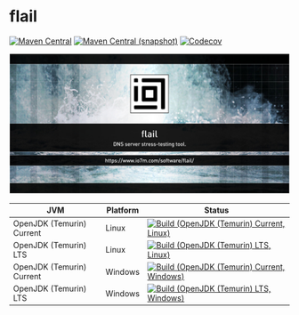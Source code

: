 flail
===

[![Maven Central](https://img.shields.io/maven-central/v/com.io7m.flail/com.io7m.flail.svg?style=flat-square)](http://search.maven.org/#search%7Cga%7C1%7Cg%3A%22com.io7m.flail%22)
[![Maven Central (snapshot)](https://img.shields.io/nexus/s/https/s01.oss.sonatype.org/com.io7m.flail/com.io7m.flail.svg?style=flat-square)](https://s01.oss.sonatype.org/content/repositories/snapshots/com/io7m/flail/)
[![Codecov](https://img.shields.io/codecov/c/github/io7m/flail.svg?style=flat-square)](https://codecov.io/gh/io7m/flail)

![flail](./src/site/resources/flail.jpg?raw=true)

| JVM | Platform | Status |
|-----|----------|--------|
| OpenJDK (Temurin) Current | Linux | [![Build (OpenJDK (Temurin) Current, Linux)](https://img.shields.io/github/actions/workflow/status/io7m/flail/workflows/main.linux.temurin.current.yml)](https://github.com/io7m/flail/actions?query=workflow%3Amain.linux.temurin.current)|
| OpenJDK (Temurin) LTS | Linux | [![Build (OpenJDK (Temurin) LTS, Linux)](https://img.shields.io/github/actions/workflow/status/io7m/flail/workflows/main.linux.temurin.lts.yml)](https://github.com/io7m/flail/actions?query=workflow%3Amain.linux.temurin.lts)|
| OpenJDK (Temurin) Current | Windows | [![Build (OpenJDK (Temurin) Current, Windows)](https://img.shields.io/github/actions/workflow/status/io7m/flail/workflows/main.windows.temurin.current.yml)](https://github.com/io7m/flail/actions?query=workflow%3Amain.windows.temurin.current)|
| OpenJDK (Temurin) LTS | Windows | [![Build (OpenJDK (Temurin) LTS, Windows)](https://img.shields.io/github/actions/workflow/status/io7m/flail/workflows/main.windows.temurin.lts.yml)](https://github.com/io7m/flail/actions?query=workflow%3Amain.windows.temurin.lts)|
